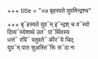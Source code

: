 +++
title = "०७ बृहस्पते युवमिन्द्रश्च"

+++
बृ᳓हस्पते युव᳓म् इ᳓न्द्रश् च व᳓स्वो  
दिव्य᳓स्येशाथे उत᳓ पा᳓र्थिवस्य  
धत्तं᳓ रयिं᳓ स्तुवते᳓ कीर᳓ये चिद्  
यूय᳓म् पात सुअस्ति᳓भिः स᳓दा नः